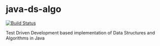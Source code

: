 # java-ds-algo

[![Build Status](https://travis-ci.com/shriyog/java-ds-algo.svg?branch=master)](https://travis-ci.com/shriyog/java-ds-algo)

Test Driven Development based implementation of Data Structures and Algorithms in Java
